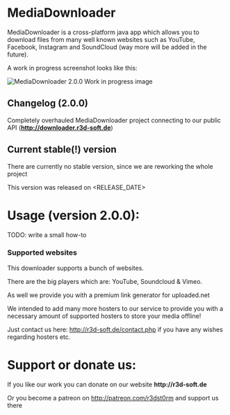 # MediaDownloader

MediaDownloader is a cross-platform java app which allows you to download files from many well known websites such as YouTube, Facebook, Instagram and SoundCloud (way more will be added in the future).

A work in progress screenshot looks like this:

![MediaDownloader 2.0.0 Work in progress image](https://github.com/R3DST0RM/MediaDownloader2/blob/master/screenshots/mainwindow.png)

## Changelog (2.0.0)

Completely overhauled MediaDownloader project connecting to our public API (__http://downloader.r3d-soft.de__)

## Current stable(!) version

There are currently no stable version, since we are reworking the whole project

This version was released on <RELEASE_DATE>

# Usage (version 2.0.0):

TODO: write a small how-to

### Supported websites

This downloader supports a bunch of websites.
 
There are the big players which are: YouTube, Soundcloud & Vimeo.

As well we provide you with a premium link generator for uploaded.net

We intended to add many more hosters to our service to provide you with a necessary amount of supported hosters to store your media offline!

Just contact us here: <http://r3d-soft.de/contact.php> if you have any wishes regarding hosters etc.

# Support or donate us:
If you like our work you can donate on our website __http://r3d-soft.de__

Or you become a patreon on <http://patreon.com/r3dst0rm> and support us there